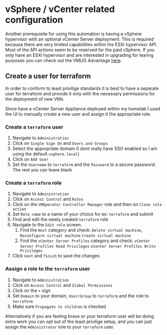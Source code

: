 # vSphere / vCenter related configuration

Another prerequisite for using this automation is having a vSphere hypervisor with an optional vCenter Server deployment. This is required because there are very limited capabilities within the ESXi hypervisor API. Most of the API actions seem to be reserved for the paid vSphere. If you only have an ESXi hypervisor and are interested in upgrading for learing purposes you can check out the VMUG Advantage [here](https://www.vmug.com/membership/vmug-advantage-membership/).

## Create a user for terraform

In order to conform to least privilige standards it is best to have a separate user for terraform and provide it only with the necessary permissions for the deployment of new VMs.

Since have a vCenter Server Appliance deployed within my homelab I used the UI to manually create a new user and assign it the appropriate role.

### Create a `terraform` user

1. Navigate to `Administration`
2. Click on `Single Sign On` and `Users and Groups`
3. Select the appropriate domain (I dont really have SSO enabled so I am using the default `vsphere.local`)
4. Click on `Add User`
5. Set the `Username` to `terraform` and the `Password` to a secure password. The rest you can leave blank

### Create a `terraform` role

1. Navigate to `Administration`
2. Click on `Access Control` and `Roles`
3. Click on the `VMOperator Controller Manager` role and then on `Clone role action`
4. Set `Role name` to a name of your choice for ex: `terraform` and submit
5. Find and edit the newly created `terraform` role
6. Navigate to the `Edit role` screen.
   1. Find the `Host` category and check:
   `Delete virtual machine`,
   `Reconfigure virtual machine`
   `Create virtual machine`
   2. Find the `vCenter Server Profiles` category and check:
   `vCenter Server Profiles Read Privileges`
   `vCenter Server Profiles Write Privileges`
7. Click `next` and `finish` to save the changes

### Assign a role to the `terraform` user

1. Navigate to `Administration`
2. Click on `Access Control` and `Global Permissions`
3. Click on the `+` sign
4. Set `Domain` to your domain, `User/Group` to `terraform` and the role to `terraform`
5. Make sure `Propagate to children` is checked

Alternatively if you are feeling brave or your terraform user will be doing extra work you can opt out of the least privilige setup, and you can just assign the `Administrator` role to your `terraform` user.
